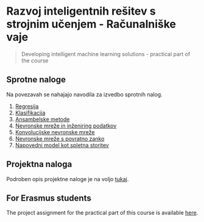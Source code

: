 # Razvoj inteligentnih rešitev s strojnim učenjem - Računalniške vaje

> Developing intelligent machine learning solutions - practical part of the course

## Sprotne naloge

Na povezavah se nahajajo navodila za izvedbo sprotnih nalog.

1. [Regresija](Naloge/01_regresija/naloga.md) 
2. [Klasifikacija](Naloge/02_klasifikacija/naloga.md)
3. [Ansambelske metode](Naloge/03_ansambelske_metode/naloga.md)
4. [Nevronske mreže in inženiring podatkov](Naloge/04_nevronske_inzeniring.md)
5. [Konvolucijske nevronske mreže](Naloge/05_konvolucijske.md)
6. [Nevronske mreže s povratno zanko](Naloge/06_rekurentne.md)
7. [Napovedni model kot spletna storitev](Naloge/07_model_storitev.md)

## Projektna naloga
Podroben opis projektne naloge je na voljo [tukaj](Projektna_naloga/projektna.md).


## For Erasmus students
The project assignment for the practical part of this course is available [here](Erasmus/project.md).